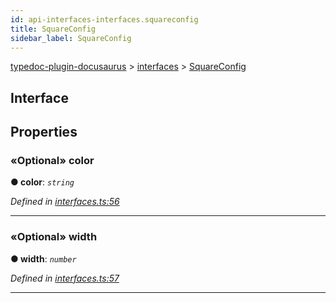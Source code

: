 ```yaml
---
id: api-interfaces-interfaces.squareconfig
title: SquareConfig
sidebar_label: SquareConfig
---
```


[typedoc-plugin-docusaurus](api-readme.md) > [interfaces](api-modules-interfaces.md) > [SquareConfig](api-interfaces-interfaces.squareconfig.md)



## Interface


## Properties


### «Optional» color

**●  color**:  *`string`* 

*Defined in [interfaces.ts:56](https://bitbucket.org/owner/repository_name/src/master/src/interfaces.ts?fileviewer&amp;#x3D;file-view-default#interfaces.ts-56)*





___



### «Optional» width

**●  width**:  *`number`* 

*Defined in [interfaces.ts:57](https://bitbucket.org/owner/repository_name/src/master/src/interfaces.ts?fileviewer&amp;#x3D;file-view-default#interfaces.ts-57)*





___



